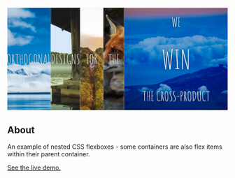 ![CSS Flexbox Panels screenshot](screenshot.png)

## About
An example of nested CSS flexboxes - some containers are also flex items within their parent container.

[See the live demo.](https://cdn.rawgit.com/StephanieCunnane/javascript30/26e0f533/05%20-%20CSS%20Flexbox%20Panels/index.html)
